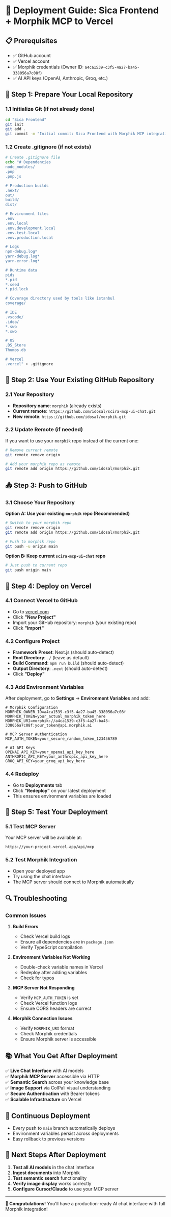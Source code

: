 # 🚀 Deployment Guide: Sica Frontend + Morphik MCP to Vercel

## 📋 Prerequisites

- ✅ GitHub account
- ✅ Vercel account  
- ✅ Morphik credentials (Owner ID: `a4ca1539-c3f5-4a27-ba45-338056a7c08f`)
- ✅ AI API keys (OpenAI, Anthropic, Groq, etc.)

## 🔧 Step 1: Prepare Your Local Repository

### 1.1 Initialize Git (if not already done)
```bash
cd "Sica Frontend"
git init
git add .
git commit -m "Initial commit: Sica Frontend with Morphik MCP integration"
```

### 1.2 Create .gitignore (if not exists)
```bash
# Create .gitignore file
echo "# Dependencies
node_modules/
.pnp
.pnp.js

# Production builds
.next/
out/
build/
dist/

# Environment files
.env
.env.local
.env.development.local
.env.test.local
.env.production.local

# Logs
npm-debug.log*
yarn-debug.log*
yarn-error.log*

# Runtime data
pids
*.pid
*.seed
*.pid.lock

# Coverage directory used by tools like istanbul
coverage/

# IDE
.vscode/
.idea/
*.swp
*.swo

# OS
.DS_Store
Thumbs.db

# Vercel
.vercel" > .gitignore
```

## 🔗 Step 2: Use Your Existing GitHub Repository

### 2.1 Your Repository
- **Repository name**: `morphik` (already exists)
- **Current remote**: `https://github.com/idosal/scira-mcp-ui-chat.git`
- **New remote**: `https://github.com/idosal/morphik.git`

### 2.2 Update Remote (if needed)
If you want to use your `morphik` repo instead of the current one:
```bash
# Remove current remote
git remote remove origin

# Add your morphik repo as remote
git remote add origin https://github.com/idosal/morphik.git
```

## 📤 Step 3: Push to GitHub

### 3.1 Choose Your Repository

**Option A: Use your existing `morphik` repo (Recommended)**
```bash
# Switch to your morphik repo
git remote remove origin
git remote add origin https://github.com/idosal/morphik.git

# Push to morphik repo
git push -u origin main
```

**Option B: Keep current `scira-mcp-ui-chat` repo**
```bash
# Just push to current repo
git push origin main
```

## 🚀 Step 4: Deploy on Vercel

### 4.1 Connect Vercel to GitHub
- Go to [vercel.com](https://vercel.com)
- Click **"New Project"**
- Import your GitHub repository: `morphik` (your existing repo)
- Click **"Import"**

### 4.2 Configure Project
- **Framework Preset**: Next.js (should auto-detect)
- **Root Directory**: `./` (leave as default)
- **Build Command**: `npm run build` (should auto-detect)
- **Output Directory**: `.next` (should auto-detect)
- Click **"Deploy"**

### 4.3 Add Environment Variables
After deployment, go to **Settings** → **Environment Variables** and add:

```env
# Morphik Configuration
MORPHIK_OWNER_ID=a4ca1539-c3f5-4a27-ba45-338056a7c08f
MORPHIK_TOKEN=your_actual_morphik_token_here
MORPHIK_URI=morphik://a4ca1539-c3f5-4a27-ba45-338056a7c08f:your_token@api.morphik.ai

# MCP Server Authentication
MCP_AUTH_TOKEN=your_secure_random_token_123456789

# AI API Keys
OPENAI_API_KEY=your_openai_api_key_here
ANTHROPIC_API_KEY=your_anthropic_api_key_here
GROQ_API_KEY=your_groq_api_key_here
```

### 4.4 Redeploy
- Go to **Deployments** tab
- Click **"Redeploy"** on your latest deployment
- This ensures environment variables are loaded

## 🧪 Step 5: Test Your Deployment

### 5.1 Test MCP Server
Your MCP server will be available at:
```
https://your-project.vercel.app/api/mcp
```

### 5.2 Test Morphik Integration
- Open your deployed app
- Try using the chat interface
- The MCP server should connect to Morphik automatically

## 🔍 Troubleshooting

### Common Issues

1. **Build Errors**
   - Check Vercel build logs
   - Ensure all dependencies are in `package.json`
   - Verify TypeScript compilation

2. **Environment Variables Not Working**
   - Double-check variable names in Vercel
   - Redeploy after adding variables
   - Check for typos

3. **MCP Server Not Responding**
   - Verify `MCP_AUTH_TOKEN` is set
   - Check Vercel function logs
   - Ensure CORS headers are correct

4. **Morphik Connection Issues**
   - Verify `MORPHIK_URI` format
   - Check Morphik credentials
   - Ensure Morphik server is accessible

## 📚 What You Get After Deployment

✅ **Live Chat Interface** with AI models  
✅ **Morphik MCP Server** accessible via HTTP  
✅ **Semantic Search** across your knowledge base  
✅ **Image Support** via ColPali visual understanding  
✅ **Secure Authentication** with Bearer tokens  
✅ **Scalable Infrastructure** on Vercel  

## 🔄 Continuous Deployment

- Every push to `main` branch automatically deploys
- Environment variables persist across deployments
- Easy rollback to previous versions

## 🎯 Next Steps After Deployment

1. **Test all AI models** in the chat interface
2. **Ingest documents** into Morphik
3. **Test semantic search** functionality
4. **Verify image display** works correctly
5. **Configure Cursor/Claude** to use your MCP server

---

**🎉 Congratulations!** You'll have a production-ready AI chat interface with full Morphik integration!
